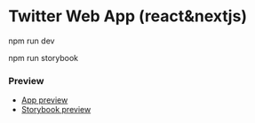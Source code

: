 # Twitter Web App (react&nextjs)

npm run dev

npm run storybook

### Preview

- [App preview](https://twitter-web-app.vercel.app)
- [Storybook preview](https://twitter-web-app.vercel.app/ui/index.html)
